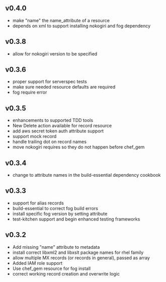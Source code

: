 ## v0.4.0
* make "name" the name_attribute of a resource
* depends on xml to support installing nokogiri and fog dependency

## v0.3.8
* allow for nokogiri version to be specified

## v0.3.6
* proper support for serverspec tests
* make sure needed resource defaults are required
* fog require error

## v0.3.5
* enhancements to supported TDD tools
* New Delete action available for record resource
* add aws secret token auth attribute support
* support mock record
* handle trailing dot on record names
* move nokogiri requires so they do not happen before chef_gem

## v0.3.4
* change to attribute names in the build-essential dependency cookbook

## v0.3.3
* support for alias records
* build-essential to correct fog build errors
* install specific fog version by setting attribute
* test-kitchen support and begin enhanced testing frameworks

## v0.3.2
* Add missing "name" attribute to metadata
* install correct libxml2 and libxslt package names for rhel family
* allow multiple MX records (or records in general), passed as array
* Added IAM role support
* Use chef_gem resource for fog install
* correct working record creation and overwrite logic

